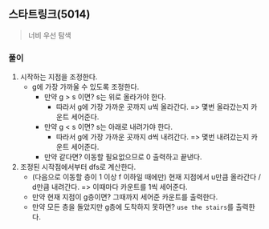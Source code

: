 ## 스타트링크(5014)
> 너비 우선 탐색

### 풀이
1. 시작하는 지점을 조정한다. 
   - g에 가장 가까울 수 있도록 조정한다. 
      - 만약 g > s 이면? s는 위로 올라가야 한다. 
        - 따라서 g에 가장 가까운 곳까지 u씩 올라간다. => 몇번 올라갔는지 카운트 세어준다.
      - 만약 g < s 이면? s는 아래로 내려가야 한다. 
        - 따라서 g에 가장 가까운 곳까지 d씩 내려간다. => 몇번 내려갔는지 카운트 세어준다.
      - 만약 같다면? 이동할 필요없으므로 0 출력하고 끝낸다.
2. 조정된 시작점에서부터 dfs로 계산한다. 
   - (다음으로 이동할 층이 1 이상 f 이하일 때에만) 현재 지점에서 u만큼 올라간다 / d만큼 내려간다. => 이때마다 카운트를 1씩 세어준다. 
   - 만약 현재 지점이 g층이면? 그때까지 세어준 카운트를 출력한다. 
   - 만약 모든 층을 돌았지만 g층에 도착하지 못하면? `use the stairs`를 출력한다.  
        